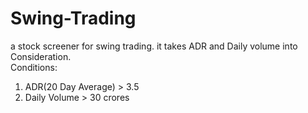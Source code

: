 # Swing-Trading
a stock screener for swing trading. it takes ADR and Daily volume into Consideration.\
Conditions:
1. ADR(20 Day Average) > 3.5
2. Daily Volume > 30 crores
